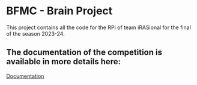 # BFMC - Brain Project

This project contains all the code for the RPi of team iRASional for the final of the season 2023-24.

## The documentation of the competition is available in more details here:
[Documentation](https://boschfuturemobility.com/brain/)
